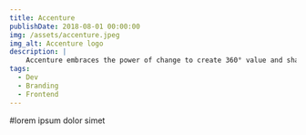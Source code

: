 ```yaml
---
title: Accenture
publishDate: 2018-08-01 00:00:00
img: /assets/accenture.jpeg
img_alt: Accenture logo
description: |
    Accenture embraces the power of change to create 360° value and shared success for our clients, people, shareholders, partners and communities.
tags:
  - Dev
  - Branding
  - Frontend
---
```


#lorem ipsum
dolor simet
